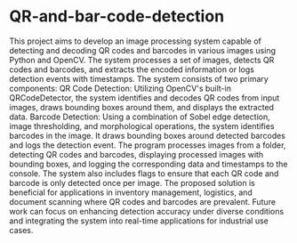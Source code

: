 # QR-and-bar-code-detection
This project aims to develop an image processing system capable of detecting and decoding QR codes and barcodes in various images using Python and OpenCV. The system processes a set of images, detects QR codes and barcodes, and extracts the encoded information or logs detection events with timestamps.
The system consists of two primary components:
QR Code Detection: Utilizing OpenCV's built-in QRCodeDetector, the system identifies and decodes QR codes from input images, draws bounding boxes around them, and displays the extracted data.
Barcode Detection: Using a combination of Sobel edge detection, image thresholding, and morphological operations, the system identifies barcodes in the image. It draws bounding boxes around detected barcodes and logs the detection event.
The program processes images from a folder, detecting QR codes and barcodes, displaying processed images with bounding boxes, and logging the corresponding data and timestamps to the console. The system also includes flags to ensure that each QR code and barcode is only detected once per image.
The proposed solution is beneficial for applications in inventory management, logistics, and document scanning where QR codes and barcodes are prevalent. Future work can focus on enhancing detection accuracy under diverse conditions and integrating the system into real-time applications for industrial use cases.
